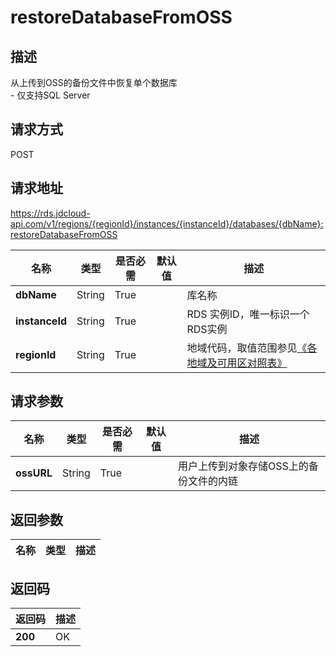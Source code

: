 # restoreDatabaseFromOSS


## 描述
从上传到OSS的备份文件中恢复单个数据库<br>- 仅支持SQL Server

## 请求方式
POST

## 请求地址
https://rds.jdcloud-api.com/v1/regions/{regionId}/instances/{instanceId}/databases/{dbName}:restoreDatabaseFromOSS

|名称|类型|是否必需|默认值|描述|
|---|---|---|---|---|
|**dbName**|String|True| |库名称|
|**instanceId**|String|True| |RDS 实例ID，唯一标识一个RDS实例|
|**regionId**|String|True| |地域代码，取值范围参见[《各地域及可用区对照表》](../Enum-Definitions/Regions-AZ.md)|

## 请求参数
|名称|类型|是否必需|默认值|描述|
|---|---|---|---|---|
|**ossURL**|String|True| |用户上传到对象存储OSS上的备份文件的内链|


## 返回参数
|名称|类型|描述|
|---|---|---|



## 返回码
|返回码|描述|
|---|---|
|**200**|OK|
